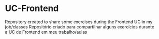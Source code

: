 # UC-Frontend
Repository created to share some exercises during the Frontend UC in my job/classes
Repositório criado para compartilhar alguns exercícios durante a UC de Frontend em meu trabalho/aulas